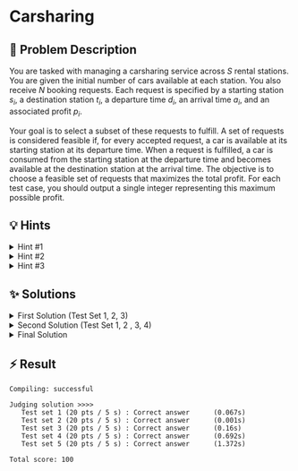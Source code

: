 # Carsharing

## 📝 Problem Description

You are tasked with managing a carsharing service across $S$ rental stations. You are given the initial number of cars available at each station. You also receive $N$ booking requests. Each request is specified by a starting station $s_i$, a destination station $t_i$, a departure time $d_i$, an arrival time $a_i$, and an associated profit $p_i$.

Your goal is to select a subset of these requests to fulfill. A set of requests is considered feasible if, for every accepted request, a car is available at its starting station at its departure time. When a request is fulfilled, a car is consumed from the starting station at the departure time and becomes available at the destination station at the arrival time. The objective is to choose a feasible set of requests that maximizes the total profit. For each test case, you should output a single integer representing this maximum possible profit.

## 💡 Hints

<details>
<summary>Hint #1</summary>
The problem involves managing a fixed number of resources (cars) that move between different locations (stations) over time. This structure suggests modeling the system's state, which includes the number of cars at each station at any given moment. How can you represent the movement of cars between these states?
</details>
<details>
<summary>Hint #2</summary>
This problem can be modeled as a flow problem. Consider creating a network where nodes represent stations at specific points in time. Cars can be represented as units of flow. What would the edges in such a network represent? How can you incorporate the profits into this model to find the optimal selection of requests?
</details>
<details>
<summary>Hint #3</summary>
Maximizing profit can often be rephrased as a minimum cost problem. By assigning a negative cost (i.e., $-p_i$) to fulfilling a request, you can use a min-cost max-flow algorithm to find the optimal solution. For the general case where time is continuous, building a node for every single minute would be too slow. Notice that the only time points that matter are the departure and arrival times of the requests. How can you build a more compact network using only these specific time points?
</details>

## ✨ Solutions

<details>
<summary>First Solution (Test Set 1, 2, 3)</summary>

### Core Idea: Min-Cost Max-Flow on a Time-Expanded Graph

The problem of maximizing profit by selecting a set of feasible actions is a classic optimization problem. Common approaches include Dynamic Programming, Greedy algorithms, or network flow models. The movement of a fixed number of resources (cars) between locations (stations) over time is a strong indicator that a **min-cost max-flow** formulation is a good fit.

The main challenge is how to represent time. For the first three test sets, all departure and arrival times are multiples of 30 minutes. This allows us to discretize time into fixed steps without loss of generality. We can construct a **time-expanded graph** where each node represents a specific station at a specific time step.

### Graph Construction

Let's define the components of our flow network:

1.  **Nodes**: We create a node for each pair $(s, t)$, where $s$ is a station index ($0, \dots, S-1$) and $t$ is a time step ($0, \dots, T_{max}$). We also add a global source `v_source` and a global sink `v_target`.

2.  **Edges**: The edges will represent the movement or idling of cars.
    *   **Source Edges**: For each station $s$, we add an edge from `v_source` to the node $(s, 0)$. The capacity of this edge is the initial number of cars at station $s$, and its cost is 0. This injects the initial cars into the network.
    *   **"Waiting" Edges**: For each station $s$ and each time step $t$, we add an edge from node $(s, t)$ to $(s, t+1)$. This represents a car staying idle at the station. Its capacity should be large enough to accommodate all cars (e.g., the total number of cars), and its cost is 0.
    *   **Request Edges**: For each booking request from station $s_i$ at departure time $d_i$ to station $t_i$ at arrival time $a_i$ with profit $p_i$, we add an edge from node $(s_i, d_i)$ to $(t_i, a_i)$. This edge represents fulfilling the request. Its capacity is **1** (since each request can be fulfilled at most once), and its cost is **$-p_i$**. By sending one unit of flow through this edge, we "pay" a negative cost, which is equivalent to gaining a profit of $p_i$.
    *   **Sink Edges**: For each station $s$, we add an edge from the final time step node $(s, T_{max})$ to `v_target`. This allows all cars to exit the network. The capacity is large, and the cost is 0.

### Cost Transformation for Non-Negative Weights

Standard min-cost max-flow algorithms are significantly faster if all edge weights are non-negative. We can transform our graph to satisfy this property. The key idea is to add a large constant cost `M` to certain edges, making all costs non-negative, and then subtract the corresponding amount from the final result.

Let `M` be a value larger than any possible profit (e.g., `MAX_PROFIT = 100`).

*   **"Waiting" Edges**: The edge from $(s, t)$ to $(s, t+1)$ now gets a cost of `M`.
*   **Request Edges**: The edge for a request from $(s_i, d_i)$ to $(t_i, a_i)$ has a duration of $\Delta t = a_i - d_i$ time steps. An idle car would have incurred a cost of $M \times \Delta t$ over this period. To represent the profit, we give this edge a cost of $M \times \Delta t - p_i$. Since $M$ is large, this value is guaranteed to be non-negative.

### Calculating the Final Profit

With this new cost structure, a car that remains idle from time 0 to $T_{max}$ incurs a total cost of $M \times T_{max}$. The total baseline cost for all cars if no requests are fulfilled is $N_{cars} \times T_{max} \times M$.

The min-cost flow algorithm will find paths (sequences of requests) that reduce this total cost. The total reduction in cost corresponds to the total profit. Therefore, the maximum profit is:
$$ \text{Profit}_{max} = (\text{Total Cars} \times T_{max} \times M) - \text{MinCost} $$

This approach correctly models the problem for the constrained test sets.

```cpp
#include <iostream>
#include <vector>

#include <boost/graph/adjacency_list.hpp>
#include <boost/graph/cycle_canceling.hpp>
#include <boost/graph/push_relabel_max_flow.hpp>
#include <boost/graph/successive_shortest_path_nonnegative_weights.hpp>
#include <boost/graph/find_flow_cost.hpp>

// Graph Type with nested interior edge properties for Cost Flow Algorithms
typedef boost::adjacency_list_traits<boost::vecS, boost::vecS, boost::directedS> traits;
typedef boost::adjacency_list<boost::vecS, boost::vecS, boost::directedS, boost::no_property,
    boost::property<boost::edge_capacity_t, long,
        boost::property<boost::edge_residual_capacity_t, long,
            boost::property<boost::edge_reverse_t, traits::edge_descriptor,
                boost::property <boost::edge_weight_t, long> > > > > graph; // new! weightmap corresponds to costs

typedef boost::graph_traits<graph>::edge_descriptor             edge_desc;
typedef boost::graph_traits<graph>::vertex_descriptor           vertex_desc;
typedef boost::graph_traits<graph>::out_edge_iterator           out_edge_it; // Iterator

// Custom edge adder class
class edge_adder {
 graph &G;

 public:
  explicit edge_adder(graph &G) : G(G) {}
  void add_edge(int from, int to, long capacity, long cost) {
    auto c_map = boost::get(boost::edge_capacity, G);
    auto r_map = boost::get(boost::edge_reverse, G);
    auto w_map = boost::get(boost::edge_weight, G); // new!
    const edge_desc e = boost::add_edge(from, to, G).first;
    const edge_desc rev_e = boost::add_edge(to, from, G).first;
    c_map[e] = capacity;
    c_map[rev_e] = 0; // reverse edge has no capacity!
    r_map[e] = rev_e;
    r_map[rev_e] = e;
    w_map[e] = cost;   // new assign cost
    w_map[rev_e] = -cost;   // new negative cost
  }
};

struct Request {
  int from;
  int to;
  int t_start;
  int t_end;
  int profit;
  
  Request(int from, int to, int t_start, int t_end, int profit) :
  from(from-1), to(to-1), t_start(t_start / 30), t_end(t_end / 30), profit(profit) {}
};

std::ostream& operator<<(std::ostream& os, const Request& req) {
    os << "Request(from: " << req.from
       << ", to: " << req.to
       << ", t_start: " << req.t_start
       << ", t_end: " << req.t_end
       << ", profit: " << req.profit << ")";
    return os;
}

const int MAX_PROFIT = 100;
const int MAX_NUM_CARS = 1000;

void solve() {
  // std::cout << "====================================================" << std::endl;
  // ===== READ INPUT =====
  int N, S; std::cin >> N >> S;
  int n_steps = 0;
  int n_cars = 0;
  
  std::vector<int> cars_per_station(N);
  for(int i = 0; i < S; ++i) { 
    std::cin >> cars_per_station[i]; 
    n_cars += cars_per_station[i];
  }
  
  std::vector<Request> requests; requests.reserve(N);
  for(int i = 0; i < N; ++i) {
    int s, t, d, a, p; std::cin >> s >> t >> d >> a >> p;
    requests.emplace_back(s, t, d, a, p);
    
    n_steps = std::max(n_steps, a);
  }
  n_steps /= 30;
  
  // ===== SOLVE =====
  graph G(S * (n_steps + 1));
  edge_adder adder(G);
  
  const vertex_desc v_source = boost::add_vertex(G);
  const vertex_desc v_target = boost::add_vertex(G);
  
  // Add sink and source connections at the beginnning and end
  for(int s = 0; s < S; ++s) {
    adder.add_edge(v_source, s, cars_per_station[s], 0);
    adder.add_edge(n_steps * S + s, v_target, MAX_NUM_CARS, 0);
  }
  
  // Add edges between time steps
  for(int t = 0; t < n_steps; ++t) {
    for(int s = 0; s < S; ++s) {
      adder.add_edge(t * S + s, (t + 1) * S + s, MAX_NUM_CARS, MAX_PROFIT);
    }
  }
  
  for(const Request &r : requests) {
    adder.add_edge(r.t_start * S + r.from, 
                   r.t_end   * S + r.to,
                   1, MAX_PROFIT * (r.t_end - r.t_start) - r.profit);
                   
    // std::cout << "Connected " << r.from + 1 << " with " << r.to + 1 << " with start time " << r.t_start << " (" << (r.t_start * S + r.from) << ") end time " << r.t_end << " (" << (r.t_end * S + r.to) << ") cost: " << MAX_PROFIT * (r.t_end - r.t_start) - r.profit << std::endl;
  }
  
  boost::successive_shortest_path_nonnegative_weights(G, v_source, v_target);
  int cost = boost::find_flow_cost(G);

  // ===== OUTPUT =====
  std::cout << n_cars * n_steps * MAX_PROFIT - cost << std::endl;
}

int main() {
  std::ios_base::sync_with_stdio(false);
  
  int n_tests; std::cin >> n_tests;
  while(n_tests--) { solve(); }
}
```
</details>

<details>

<summary>Second Solution (Test Set 1, 2 , 3, 4)</summary>

### Code
```cpp
///5
#include <iostream>
#include <vector>
#include <set>
#include <map>

#include <boost/graph/adjacency_list.hpp>
#include <boost/graph/cycle_canceling.hpp>
#include <boost/graph/push_relabel_max_flow.hpp>
#include <boost/graph/successive_shortest_path_nonnegative_weights.hpp>
#include <boost/graph/find_flow_cost.hpp>

// Graph Type with nested interior edge properties for Cost Flow Algorithms
typedef boost::adjacency_list_traits<boost::vecS, boost::vecS, boost::directedS> traits;
typedef boost::adjacency_list<boost::vecS, boost::vecS, boost::directedS, boost::no_property,
    boost::property<boost::edge_capacity_t, long,
        boost::property<boost::edge_residual_capacity_t, long,
            boost::property<boost::edge_reverse_t, traits::edge_descriptor,
                boost::property <boost::edge_weight_t, long> > > > > graph; // new! weightmap corresponds to costs

typedef boost::graph_traits<graph>::edge_descriptor             edge_desc;
typedef boost::graph_traits<graph>::vertex_descriptor           vertex_desc;
typedef boost::graph_traits<graph>::out_edge_iterator           out_edge_it; // Iterator

// Custom edge adder class
class edge_adder {
 graph &G;

 public:
  explicit edge_adder(graph &G) : G(G) {}
  void add_edge(int from, int to, long capacity, long cost) {
    auto c_map = boost::get(boost::edge_capacity, G);
    auto r_map = boost::get(boost::edge_reverse, G);
    auto w_map = boost::get(boost::edge_weight, G); // new!
    const edge_desc e = boost::add_edge(from, to, G).first;
    const edge_desc rev_e = boost::add_edge(to, from, G).first;
    c_map[e] = capacity;
    c_map[rev_e] = 0; // reverse edge has no capacity!
    r_map[e] = rev_e;
    r_map[rev_e] = e;
    w_map[e] = cost;   // new assign cost
    w_map[rev_e] = -cost;   // new negative cost
  }
};

struct Request {
  int from;
  int to;
  int t_start;
  int t_end;
  int profit;
  
  Request(int from, int to, int t_start, int t_end, int profit) :
  from(from), to(to), t_start(t_start), t_end(t_end), profit(profit) {}
};

std::ostream& operator<<(std::ostream& os, const Request& req) {
    os << "Request(from: " << req.from
       << ", to: " << req.to
       << ", t_start: " << req.t_start
       << ", t_end: " << req.t_end
       << ", profit: " << req.profit << ")";
    return os;
}

const int MAX_PROFIT = 100;
const int MAX_NUM_CARS = 1000;

void solve() {
  // std::cout << "====================================================" << std::endl;
  // ===== READ INPUT =====
  int N, S; std::cin >> N >> S;
  int max_t = 0;
  int n_cars = 0;
  int n_nodes = 0;
  
  std::vector<int> l_i(N);
  for(int i = 0; i < S; ++i) { 
    std::cin >> l_i[i]; 
    n_cars += l_i[i];
  }
  
  std::vector<std::set<int>> station_time_sets(S, std::set<int>{});
  std::map<std::pair<int, int>, int> station_time_to_node;
  
  std::vector<Request> requests; requests.reserve(N);
  for(int i = 0; i < N; ++i) {
    int s, t, d, a, p; std::cin >> s >> t >> d >> a >> p;
    s--; t--;  // Adjust station index to be 0-indexed
    requests.emplace_back(s, t, d, a, p);

    station_time_sets[s].insert(d);
    station_time_sets[t].insert(a);

    if(station_time_to_node.find({s, d}) == station_time_to_node.end()) {
      station_time_to_node[{s, d}] = n_nodes++;
    }
    if(station_time_to_node.find({t, a}) == station_time_to_node.end()) {
      station_time_to_node[{t, a}] = n_nodes++;
    }
    
    max_t  = std::max(max_t, a);
  }

  // ===== SOLVE =====
  graph G(n_nodes);
  edge_adder adder(G);
  
  const vertex_desc v_source = boost::add_vertex(G);
  const vertex_desc v_target = boost::add_vertex(G);
  
  // Add edges for each station
  for(int s = 0; s < S; ++s) {
    // std::cout << "===== " << s << " =====" << std::endl;
    std::set<int> time_set = station_time_sets[s];
    
    // Add source connection to the first node
    int first_time = *time_set.begin();
    adder.add_edge(v_source, 
                   station_time_to_node[{s, first_time}], 
                   l_i[s], 
                   MAX_PROFIT * first_time);
                   
    // std::cout << "Connected: source with " << station_time_to_node[{s, first_time}] << " with capacity " << l_i[s] << " and cost " << MAX_PROFIT * first_time << std::endl;
    
    
    // Add sink connection to the last node
    int last_time = *(--time_set.end());
    adder.add_edge(station_time_to_node[{s, last_time}], 
                   v_target, 
                   MAX_NUM_CARS, 
                   MAX_PROFIT * (max_t - last_time));
                   
    // std::cout << "Connected: " << station_time_to_node[{s, last_time}] << " with target with capacity " << MAX_NUM_CARS << " and cost " << MAX_PROFIT * (max_t - last_time) << std::endl;
    
    // Add edges between subsequent nodes
    auto it_start = time_set.begin();
    auto it_end = time_set.end()--;
    for(auto it_start = time_set.begin(); it_start != (--time_set.end()); ++it_start) {
      adder.add_edge(station_time_to_node[{s, *it_start}],
                     station_time_to_node[{s, *std::next(it_start)}],
                     MAX_NUM_CARS,
                     MAX_PROFIT * (*std::next(it_start) - *it_start));
                     
      // std::cout << "Connected: " << station_time_to_node[{s, *it_start}] << " with " << station_time_to_node[{s, *std::next(it_start)}] <<  " with capacity " << MAX_NUM_CARS << " and cost " << MAX_PROFIT * (*std::next(it_start) - *it_start) << std::endl;
    }
  }
  
  // Add edge for each request
  for(const Request &r : requests) {
    adder.add_edge(station_time_to_node[{r.from, r.t_start}],
                   station_time_to_node[{r.to, r.t_end}],
                   1,
                   MAX_PROFIT * (r.t_end - r.t_start) - r.profit);
  }

  boost::successive_shortest_path_nonnegative_weights(G, v_source, v_target);
  int cost = boost::find_flow_cost(G);

  // ===== OUTPUT =====
  std::cout << n_cars * max_t * MAX_PROFIT - cost << std::endl;
}

int main() {
  std::ios_base::sync_with_stdio(false);
  
  int n_tests; std::cin >> n_tests;
  while(n_tests--) { solve(); }
}
```

</details>

<details>
<summary>Final Solution</summary>

### The Challenge of Continuous Time

The previous solution relies on a discrete grid of time steps. This approach fails when departure and arrival times can be any integer value up to $10^5$, as the number of nodes ($S \times T_{max}$) would become prohibitively large.

The key observation is that most of these time-step nodes are redundant. The state of the system only changes when a request begins or ends. Therefore, we only need to create nodes for the specific time points that are mentioned in the booking requests. This leads to a much smaller, "compressed" graph.

### Optimized Graph Construction

We can build a more efficient graph by only considering relevant `(station, time)` events.

1.  **Identify Relevant Nodes**: For each station $s$, we collect all unique departure and arrival times associated with it. This gives us a sorted list of relevant time points $t_1, t_2, \dots, t_k$ for that station. Each pair $(s, t_j)$ will become a node in our graph. We use a map to assign a unique integer ID to each such node.

2.  **Edge Construction**:
    *   **"Waiting" Edges (Compressed)**: For each station $s$, and for every pair of consecutive relevant times $t_j$ and $t_{j+1}$, we add an edge from node $(s, t_j)$ to $(s, t_{j+1})$. This edge represents cars staying idle between these two events.
        *   Capacity: Sufficiently large (e.g., total number of cars).
        *   Cost: To maintain the cost transformation for non-negative weights, the cost must be proportional to the duration. The cost is $M \times (t_{j+1} - t_j)$, where $M$ is our large constant (`MAX_PROFIT`).
    *   **Request Edges**: For each request from $(s_i, d_i)$ to $(t_i, a_i)$ with profit $p_i$, we add an edge from node $(s_i, d_i)$ to $(t_i, a_i)$.
        *   Capacity: 1.
        *   Cost: $M \times (a_i - d_i) - p_i$. This is identical to the previous approach, but now $d_i$ and $a_i$ are the actual times, not discretized steps.
    *   **Source and Sink Edges**:
        *   An edge from `v_source` to the node for each station $s$ at its *first* relevant time point, $t_{first}$. The capacity is the initial number of cars $l_s$. The cost is $M \times t_{first}$ to account for the "idle" time from 0 to $t_{first}$.
        *   An edge from the node for each station $s$ at its *last* relevant time point, $t_{last}$, to `v_target`. The cost is $M \times (T_{max} - t_{last})$, where $T_{max}$ is the latest arrival time across all requests. This accounts for the final idle period.

### Handling an Edge Case

A subtle issue arises if a station has cars initially but is never part of any request. In our construction, such a station would have no "relevant" time points and thus no nodes, stranding its initial cars from the flow network. To fix this, we ensure that time 0 is considered a relevant time point for *every* station. This guarantees that each station has at least one node and a connection path from the source, allowing its initial cars to be properly accounted for.

### Calculating the Final Profit

The final profit calculation is analogous to the first solution, but uses the global maximum time $T_{max}$:
$$ \text{Profit}_{max} = (\text{Total Cars} \times T_{max} \times M) - \text{MinCost} $$
This optimized model is compact enough to solve the problem for all test cases within the time limits.

```cpp
#include <iostream>
#include <vector>
#include <set>
#include <map>

#include <boost/graph/adjacency_list.hpp>
#include <boost/graph/cycle_canceling.hpp>
#include <boost/graph/push_relabel_max_flow.hpp>
#include <boost/graph/successive_shortest_path_nonnegative_weights.hpp>
#include <boost/graph/find_flow_cost.hpp>

// Graph Type with nested interior edge properties for Cost Flow Algorithms
typedef boost::adjacency_list_traits<boost::vecS, boost::vecS, boost::directedS> traits;
typedef boost::adjacency_list<boost::vecS, boost::vecS, boost::directedS, boost::no_property,
    boost::property<boost::edge_capacity_t, long,
        boost::property<boost::edge_residual_capacity_t, long,
            boost::property<boost::edge_reverse_t, traits::edge_descriptor,
                boost::property <boost::edge_weight_t, long> > > > > graph; // new! weightmap corresponds to costs

typedef boost::graph_traits<graph>::edge_descriptor             edge_desc;
typedef boost::graph_traits<graph>::vertex_descriptor           vertex_desc;
typedef boost::graph_traits<graph>::out_edge_iterator           out_edge_it; // Iterator

// Custom edge adder class
class edge_adder {
 graph &G;

 public:
  explicit edge_adder(graph &G) : G(G) {}
  void add_edge(int from, int to, long capacity, long cost) {
    auto c_map = boost::get(boost::edge_capacity, G);
    auto r_map = boost::get(boost::edge_reverse, G);
    auto w_map = boost::get(boost::edge_weight, G); // new!
    const edge_desc e = boost::add_edge(from, to, G).first;
    const edge_desc rev_e = boost::add_edge(to, from, G).first;
    c_map[e] = capacity;
    c_map[rev_e] = 0; // reverse edge has no capacity!
    r_map[e] = rev_e;
    r_map[rev_e] = e;
    w_map[e] = cost;   // new assign cost
    w_map[rev_e] = -cost;   // new negative cost
  }
};

struct Request {
  int from;
  int to;
  int t_start;
  int t_end;
  int profit;
  
  Request(int from, int to, int t_start, int t_end, int profit) :
  from(from), to(to), t_start(t_start), t_end(t_end), profit(profit) {}
};

std::ostream& operator<<(std::ostream& os, const Request& req) {
    os << "Request(from: " << req.from
       << ", to: " << req.to
       << ", t_start: " << req.t_start
       << ", t_end: " << req.t_end
       << ", profit: " << req.profit << ")";
    return os;
}

const int MAX_PROFIT = 100;
const int MAX_NUM_CARS = 1000;

void solve() {
  // ===== READ INPUT =====
  int N, S; std::cin >> N >> S;
  int max_t = 0;
  int n_cars = 0;
  int n_nodes = 0;
  
  std::vector<int> l_i(N);
  for(int i = 0; i < S; ++i) { 
    std::cin >> l_i[i]; 
    n_cars += l_i[i];
  }
  
  std::vector<std::set<int>> station_time_sets(S, std::set<int>{});
  std::map<std::pair<int, int>, int> station_time_to_node;
  
  // Ensure that each station has at least the start node
  for(int s = 0; s < S; ++s) {
    station_time_sets[s].insert(0);
    station_time_to_node[{s, 0}] = n_nodes++;
  }
  
  std::vector<Request> requests; requests.reserve(N);
  for(int i = 0; i < N; ++i) {
    int s, t, d, a, p; std::cin >> s >> t >> d >> a >> p;
    s--; t--;  // Adjust station index to be 0-indexed
    requests.emplace_back(s, t, d, a, p);

    station_time_sets[s].insert(d);
    station_time_sets[t].insert(a);

    if(station_time_to_node.find({s, d}) == station_time_to_node.end()) {
      station_time_to_node[{s, d}] = n_nodes++;
    }
    if(station_time_to_node.find({t, a}) == station_time_to_node.end()) {
      station_time_to_node[{t, a}] = n_nodes++;
    }
    
    max_t  = std::max(max_t, a);
  }

  // ===== SOLVE =====
  graph G(n_nodes);
  edge_adder adder(G);
  
  const vertex_desc v_source = boost::add_vertex(G);
  const vertex_desc v_target = boost::add_vertex(G);
  
  // Add edges for each station
  for(int s = 0; s < S; ++s) {
    std::set<int> time_set = station_time_sets[s];
    
    // Add source connection to the first node
    int first_time = *time_set.begin();
    adder.add_edge(v_source, 
                   station_time_to_node[{s, first_time}], 
                   l_i[s], 
                   MAX_PROFIT * first_time);
                   
    // Add sink connection to the last node
    int last_time = *(--time_set.end());
    adder.add_edge(station_time_to_node[{s, last_time}], 
                   v_target, 
                   MAX_NUM_CARS, 
                   MAX_PROFIT * (max_t - last_time));
                   
    // Add edges between subsequent nodes
    for(auto it_start = time_set.begin(); it_start != (--time_set.end()); ++it_start) {
      adder.add_edge(station_time_to_node[{s, *it_start}],
                     station_time_to_node[{s, *std::next(it_start)}],
                     MAX_NUM_CARS,
                     MAX_PROFIT * (*std::next(it_start) - *it_start));
    }
  }
  
  // Add edge for each request
  for(const Request &r : requests) {
    adder.add_edge(station_time_to_node[{r.from, r.t_start}],
                   station_time_to_node[{r.to, r.t_end}],
                   1,
                   MAX_PROFIT * (r.t_end - r.t_start) - r.profit);
  }

  boost::successive_shortest_path_nonnegative_weights(G, v_source, v_target);
  int cost = boost::find_flow_cost(G);

  // ===== OUTPUT =====
  std::cout << n_cars * max_t * MAX_PROFIT - cost << std::endl;
}

int main() {
  std::ios_base::sync_with_stdio(false);
  
  int n_tests; std::cin >> n_tests;
  while(n_tests--) { solve(); }
}
```
</details>

## ⚡ Result

```plaintext
Compiling: successful

Judging solution >>>>
   Test set 1 (20 pts / 5 s) : Correct answer      (0.067s)
   Test set 2 (20 pts / 5 s) : Correct answer      (0.001s)
   Test set 3 (20 pts / 5 s) : Correct answer      (0.16s)
   Test set 4 (20 pts / 5 s) : Correct answer      (0.692s)
   Test set 5 (20 pts / 5 s) : Correct answer      (1.372s)

Total score: 100
```
